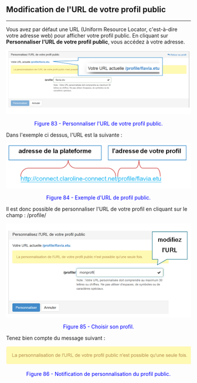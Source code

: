 ## Modification de l'URL de votre profil public
---

Vous avez par défaut une URL (Uniform Resource Locator, c'est-à-dire votre adresse web) pour afficher votre profil public. En cliquant sur **Personnaliser l'URL de votre profil public**, vous accédez à votre adresse.

![](images/fig83.png)

<p style="text-align: center; color: blue">Figure 83 - Personnaliser l'URL de votre profil public.</p>

Dans l'exemple ci dessus, l'URL est la suivante :

![](images/fig84.png)

<p style="text-align: center; color: blue">Figure 84 - Exemple d'URL de profil public.</p>

Il est donc possible de personnaliser l'URL de votre profil en cliquant sur le champ : /profile/

![](images/fig85.png)

<p style="text-align: center; color: blue">Figure 85 - Choisir son profil.</p>

Tenez bien compte du message suivant :

![](images/fig86.png)

<p style="text-align: center; color: blue">Figure 86 - Notification de personnalisation du profil public.</p>

